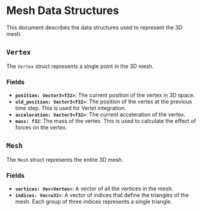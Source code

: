 # Mesh Data Structures

This document describes the data structures used to represent the 3D mesh.

## `Vertex`

The `Vertex` struct represents a single point in the 3D mesh.

### Fields

- **`position: Vector3<f32>`**: The current position of the vertex in 3D space.
- **`old_position: Vector3<f32>`**: The position of the vertex at the previous time step. This is used for Verlet integration.
- **`acceleration: Vector3<f32>`**: The current acceleration of the vertex.
- **`mass: f32`**: The mass of the vertex. This is used to calculate the effect of forces on the vertex.

## `Mesh`

The `Mesh` struct represents the entire 3D mesh.

### Fields

- **`vertices: Vec<Vertex>`**: A vector of all the vertices in the mesh.
- **`indices: Vec<u32>`**: A vector of indices that define the triangles of the mesh. Each group of three indices represents a single triangle.
